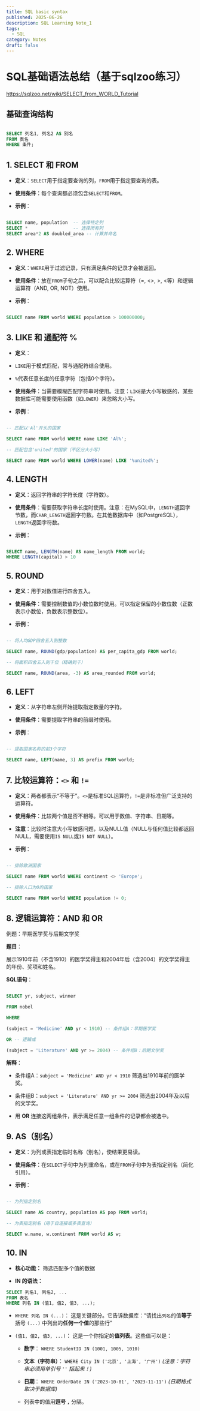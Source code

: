 ```yaml
---
title: SQL basic syntax
published: 2025-06-26
description: SQL Learning Note_1
tags: 
  - SQL
category: Notes
draft: false
---
```



# SQL基础语法总结（基于sqlzoo练习）

https://sqlzoo.net/wiki/SELECT_from_WORLD_Tutorial

## 基础查询结构
```sql

SELECT 列名1, 列名2 AS 别名
FROM 表名
WHERE 条件;

```

## 1. SELECT 和 FROM

- **定义**：`SELECT`用于指定要查询的列，`FROM`用于指定要查询的表。

- **使用条件**：每个查询都必须包含`SELECT`和`FROM`。

- **示例**：

```sql

SELECT name, population  -- 选择特定列
SELECT *                 -- 选择所有列
SELECT area*2 AS doubled_area -- 计算并命名

```

## 2. WHERE

- **定义**：`WHERE`用于过滤记录，只有满足条件的记录才会被返回。

- **使用条件**：放在`FROM`子句之后，可以配合比较运算符（=, <>, >, <等）和逻辑运算符（AND, OR, NOT）使用。

- **示例**：

```sql

SELECT name FROM world WHERE population > 100000000;

```

## 3. LIKE 和 通配符 %

- **定义**：

- `LIKE`用于模式匹配，常与通配符结合使用。

- `%`代表任意长度的任意字符（包括0个字符）。

- **使用条件**：当需要模糊匹配字符串时使用。注意：`LIKE`是大小写敏感的，某些数据库可能需要使用函数（如`LOWER`）来忽略大小写。

- **示例**：

```sql

-- 匹配以'Al'开头的国家

SELECT name FROM world WHERE name LIKE 'Al%';

-- 匹配包含'united'的国家（不区分大小写）

SELECT name FROM world WHERE LOWER(name) LIKE '%united%';

```

## 4. LENGTH

- **定义**：返回字符串的字符长度（字符数）。

- **使用条件**：需要获取字符串长度时使用。注意：在MySQL中，`LENGTH`返回字节数，而`CHAR_LENGTH`返回字符数。在其他数据库中（如PostgreSQL），`LENGTH`返回字符数。

- **示例**：

```sql

SELECT name, LENGTH(name) AS name_length FROM world;
WHERE LENGTH(capital) > 10

```

## 5. ROUND

- **定义**：用于对数值进行四舍五入。

- **使用条件**：需要控制数值的小数位数时使用。可以指定保留的小数位数（正数表示小数位，负数表示整数位）。

- **示例**：

```sql

-- 将人均GDP四舍五入到整数

SELECT name, ROUND(gdp/population) AS per_capita_gdp FROM world;

-- 将面积四舍五入到千位（精确到千）

SELECT name, ROUND(area, -3) AS area_rounded FROM world;

```

## 6. LEFT

- **定义**：从字符串左侧开始提取指定数量的字符。

- **使用条件**：需要提取字符串的前缀时使用。

- **示例**：

```sql

-- 提取国家名称的前3个字符

SELECT name, LEFT(name, 3) AS prefix FROM world;

```


## 7. 比较运算符：`<>` 和 `!=`

- **定义**：两者都表示“不等于”。`<>`是标准SQL运算符，`!=`是非标准但广泛支持的运算符。

- **使用条件**：比较两个值是否不相等。可以用于数值、字符串、日期等。

- **注意**：比较时注意大小写敏感问题，以及NULL值（NULL与任何值比较都返回NULL，需要使用`IS NULL`或`IS NOT NULL`）。

- **示例**：

```sql

-- 排除欧洲国家

SELECT name FROM world WHERE continent <> 'Europe';

-- 排除人口为0的国家

SELECT name FROM world WHERE population != 0;

```

## 8. 逻辑运算符：AND 和 OR

例题：早期医学奖与后期文学奖

**题目**：

展示1910年前（不含1910）的医学奖得主和2004年后（含2004）的文学奖得主的年份、奖项和姓名。

**SQL语句**：

```sql

SELECT yr, subject, winner

FROM nobel

WHERE

(subject = 'Medicine' AND yr < 1910) -- 条件组A：早期医学奖

OR -- 逻辑或

(subject = 'Literature' AND yr >= 2004) -- 条件组B：后期文学奖

```

**解释**：

- 条件组A：`subject = 'Medicine' AND yr < 1910` 筛选出1910年前的医学奖。

- 条件组B：`subject = 'Literature' AND yr >= 2004` 筛选出2004年及以后的文学奖。

- 用 **OR** 连接这两组条件，表示满足任意一组条件的记录都会被选中。

## 9. AS（别名）

- **定义**：为列或表指定临时名称（别名），使结果更易读。

- **使用条件**：在`SELECT`子句中为列重命名，或在`FROM`子句中为表指定别名（简化引用）。

- **示例**：

```sql

-- 为列指定别名

SELECT name AS country, population AS pop FROM world;

-- 为表指定别名（用于自连接或多表查询）

SELECT w.name, w.continent FROM world AS w;

```

## 10. IN

- **核心功能：** 筛选匹配多个值的数据

- **IN 的语法：**

```sql
SELECT 列名1, 列名2, ...
FROM 表名
WHERE 列名 IN (值1, 值2, 值3, ...);
```

- `WHERE 列名 IN (...)`： 这是关键部分。它告诉数据库：“请找出`列名`的值**等于**括号 `(...)` 中列出的**任何一个值**的那些行”
- `(值1, 值2, 值3, ...)`： 这是一个你指定的**值列表**。这些值可以是：
    
    - **数字**： `WHERE StudentID IN (1001, 1005, 1010)`
        
    - **文本（字符串）**： `WHERE City IN ('北京', '上海', '广州')` _(注意：字符串必须用单引号 `''` 括起来！)_
        
    - **日期**： `WHERE OrderDate IN ('2023-10-01', '2023-11-11')` _(日期格式取决于数据库)_
        
    - 列表中的值用**逗号 `,`** 分隔。


